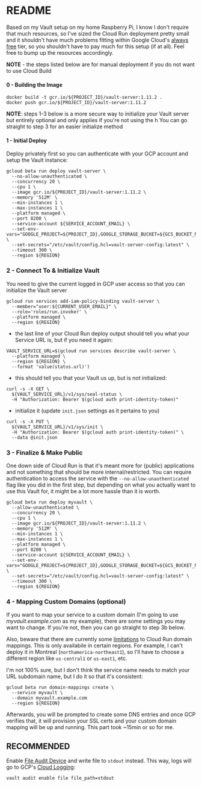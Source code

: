 # README
Based on my Vault setup on my home Raspberry Pi, I know I don't require that much resources, so I've sized the Cloud Run deployment pretty small and it shouldn't have much problems fitting within Google Cloud's [always free](https://cloud.google.com/free/docs/gcp-free-tier/#cloud-run) tier, so you shouldn't have to pay much for this setup (if at all).  Feel free to bump up the resources accordingly.

**NOTE** - the steps listed below are for manual deployment if you do not want to use Cloud Build


#### 0 - Building the Image
```
docker build -t gcr.io/${PROJECT_ID}/vault-server:1.11.2 .
docker push gcr.io/${PROJECT_ID}/vault-server:1.11.2
```

**NOTE**: steps 1-3 below is a more secure way to initialize your Vault server but entirely optional and only applies if you're not using the  h You can go straight to step 3 for an easier initialize method


#### 1 - Initial Deploy
Deploy privately first so you can authenticate with your GCP account and setup the Vault instance:

```
gcloud beta run deploy vault-server \
  --no-allow-unauthenticated \
  --concurrency 20 \
  --cpu 1 \
  --image gcr.io/${PROJECT_ID}/vault-server:1.11.2 \
  --memory '512M' \
  --min-instances 1 \
  --max-instances 1 \
  --platform managed \
  --port 8200 \
  --service-account ${SERVICE_ACCOUNT_EMAIL} \
  --set-env-vars="GOOGLE_PROJECT=${PROJECT_ID},GOOGLE_STORAGE_BUCKET=${GCS_BUCKET_NAME},VAULT_GCPCKMS_SEAL_KEY_RING=${KMS_KEY_RING}" \
  --set-secrets="/etc/vault/config.hcl=vault-server-config:latest" \
  --timeout 300 \
  --region ${REGION}
```

### 2 - Connect To & Initialize Vault
You need to give the current logged in GCP user access so that you can initialize the Vault server

```
gcloud run services add-iam-policy-binding vault-server \
  --member="user:${CURRENT_USER_EMAIL}" \
  --role='roles/run.invoker' \
  --platform managed \
  --region ${REGION}
```

- the last line of your Cloud Run deploy output should tell you what your Service URL is, but if you need it again:
```
VAULT_SERVICE_URL=$(gcloud run services describe vault-server \
  --platform managed \
  --region ${REGION} \
  --format 'value(status.url)')
```

- this should tell you that your Vault us up, but is not initialized:
```
curl -s -X GET \
  ${VAULT_SERVICE_URL}/v1/sys/seal-status \
  -H "Authorization: Bearer $(gcloud auth print-identity-token)"
```

- initialize it (update `init.json` settings as it pertains to you)
```
curl -s -X PUT \
  ${VAULT_SERVICE_URL}/v1/sys/init \
  -H "Authorization: Bearer $(gcloud auth print-identity-token)" \
  --data @init.json
```


### 3 - Finalize & Make Public
One down side of Cloud Run is that it's meant more for (public) applications and not something that should be more internal/restricted.  You can require authentication to access the service with the `--no-allow-unauthenticated` flag like you did in the first step, but depending on what you actually want to use this Vault for, it might be a lot more hassle than it is worth.

```
gcloud beta run deploy myvault \
  --allow-unauthenticated \
  --concurrency 20 \
  --cpu 1 \
  --image gcr.io/${PROJECT_ID}/vault-server:1.11.2 \
  --memory '512M' \
  --min-instances 1 \
  --max-instances 1 \
  --platform managed \
  --port 8200 \
  --service-account ${SERVICE_ACCOUNT_EMAIL} \
  --set-env-vars="GOOGLE_PROJECT=${PROJECT_ID},GOOGLE_STORAGE_BUCKET=${GCS_BUCKET_NAME},VAULT_GCPCKMS_SEAL_KEY_RING=${KMS_KEY_RING}" \
  --set-secrets="/etc/vault/config.hcl=vault-server-config:latest" \
  --timeout 300 \
  --region ${REGION}
```


### 4 - Mapping Custom Domains (optional)
If you want to map your service to a custom domain (I'm going to use *myvault.example.com* as my example), there are some settings you may want to change.  If you're not, then you can go straight to step 3b below.

Also, beware that there are currently some [limitations](https://cloud.google.com/run/docs/mapping-custom-domains#limitations) to Cloud Run domain mappings.  This is only availabile in certain regions.  For example, I can't deploy it in Montreal (`northamerica-northeast1`), so I'll have to choose a different region like `us-central1` or `us-east1`, etc.

I'm not 100% sure, but I don't think the service name needs to match your URL subdomain name, but I do it so that it's consistent:
```
gcloud beta run domain-mappings create \
  --service myvault \
  --domain myvault.example.com
  --region ${REGION}
```

Afterwards, you will be prompted to create some DNS entries and once GCP verifies that, it will provision your SSL certs and your custom domain mapping will be up and running.  This part took ~15min or so for me.


## RECOMMENDED
Enable [File Audit Device](https://www.vaultproject.io/docs/audit/file#file-audit-device) and write file to `stdout` instead.  This way, logs will go to GCP's [Cloud Logging](https://cloud.google.com/logging):
```
vault audit enable file file_path=stdout
```
